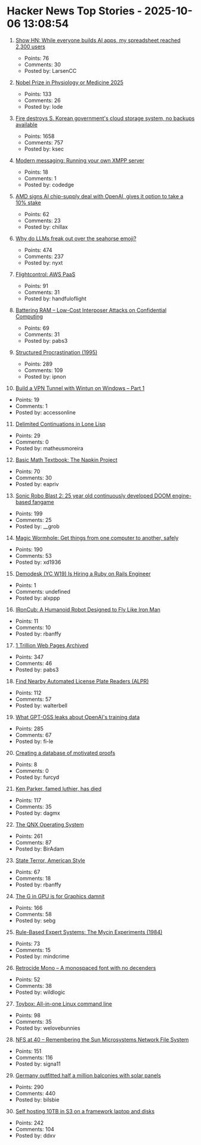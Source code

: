 # Hacker News Top Stories - 2025-10-06 13:08:54

1. [Show HN: While everyone builds AI apps, my spreadsheet reached 2,300 users](https://write-it-down.com)
   - Points: 76
   - Comments: 30
   - Posted by: LarsenCC

2. [Nobel Prize in Physiology or Medicine 2025](https://www.nobelprize.org/prizes/medicine/2025/press-release/)
   - Points: 133
   - Comments: 26
   - Posted by: lode

3. [Fire destroys S. Korean government's cloud storage system, no backups available](https://koreajoongangdaily.joins.com/news/2025-10-01/national/socialAffairs/NIRS-fire-destroys-governments-cloud-storage-system-no-backups-available/2412936)
   - Points: 1658
   - Comments: 757
   - Posted by: ksec

4. [Modern messaging: Running your own XMPP server](https://www.codedge.de/posts/modern-messaging-running-your-own-xmpp-server)
   - Points: 18
   - Comments: 1
   - Posted by: codedge

5. [AMD signs AI chip-supply deal with OpenAI, gives it option to take a 10% stake](https://www.reuters.com/business/amd-signs-ai-chip-supply-deal-with-openai-gives-it-option-take-10-stake-2025-10-06/)
   - Points: 62
   - Comments: 23
   - Posted by: chillax

6. [Why do LLMs freak out over the seahorse emoji?](https://vgel.me/posts/seahorse/)
   - Points: 474
   - Comments: 237
   - Posted by: nyxt

7. [Flightcontrol: AWS PaaS](https://www.flightcontrol.dev/)
   - Points: 91
   - Comments: 31
   - Posted by: handfuloflight

8. [Battering RAM – Low-Cost Interposer Attacks on Confidential Computing](https://batteringram.eu/)
   - Points: 69
   - Comments: 31
   - Posted by: pabs3

9. [Structured Procrastination (1995)](https://structuredprocrastination.com)
   - Points: 289
   - Comments: 109
   - Posted by: ipnon

10. [Build a VPN Tunnel with Wintun on Windows – Part 1](https://0xmm.in/posts/peer-to-peer-windows-part1/)
   - Points: 19
   - Comments: 1
   - Posted by: accessonline

11. [Delimited Continuations in Lone Lisp](https://www.matheusmoreira.com/articles/delimited-continuations-in-lone-lisp)
   - Points: 29
   - Comments: 0
   - Posted by: matheusmoreira

12. [Basic Math Textbook: The Napkin Project](https://web.evanchen.cc/napkin.html)
   - Points: 70
   - Comments: 30
   - Posted by: eapriv

13. [Sonic Robo Blast 2: 25 year old continuously developed DOOM engine-based fangame](https://www.srb2.org/)
   - Points: 199
   - Comments: 25
   - Posted by: __grob

14. [Magic Wormhole: Get things from one computer to another, safely](https://magic-wormhole.readthedocs.io/en/latest/welcome.html)
   - Points: 190
   - Comments: 53
   - Posted by: xd1936

15. [Demodesk (YC W19) Is Hiring a Ruby on Rails Engineer](https://demodesk.com/careers)
   - Points: 1
   - Comments: undefined
   - Posted by: alxppp

16. [IRonCub: A Humanoid Robot Designed to Fly Like Iron Man](https://spectrum.ieee.org/ironcub-jet-powered-flying-robot)
   - Points: 11
   - Comments: 10
   - Posted by: rbanffy

17. [1 Trillion Web Pages Archived](https://blog.archive.org/trillion/)
   - Points: 347
   - Comments: 46
   - Posted by: pabs3

18. [Find Nearby Automated License Plate Readers (ALPR)](https://deflock.me/)
   - Points: 112
   - Comments: 57
   - Posted by: walterbell

19. [What GPT-OSS leaks about OpenAI's training data](https://fi-le.net/oss/)
   - Points: 285
   - Comments: 67
   - Posted by: fi-le

20. [Creating a database of motivated proofs](https://gowers.wordpress.com/2025/09/22/creating-a-database-of-motivated-proofs/)
   - Points: 8
   - Comments: 0
   - Posted by: furcyd

21. [Ken Parker, famed luthier, has died](https://kenparkerarchtops.com)
   - Points: 117
   - Comments: 35
   - Posted by: dagmx

22. [The QNX Operating System](https://www.abortretry.fail/p/the-qnx-operating-system)
   - Points: 261
   - Comments: 87
   - Posted by: BirAdam

23. [State Terror, American Style](https://paulkrugman.substack.com/p/state-terror-american-style)
   - Points: 67
   - Comments: 18
   - Posted by: rbanffy

24. [The G in GPU is for Graphics damnit](https://ut21.github.io/blog/triton.html)
   - Points: 166
   - Comments: 58
   - Posted by: sebg

25. [Rule-Based Expert Systems: The Mycin Experiments (1984)](https://www.shortliffe.net/Buchanan-Shortliffe-1984/MYCIN%20Book.htm)
   - Points: 73
   - Comments: 15
   - Posted by: mindcrime

26. [Retrocide Mono – A monospaced font with no decenders](https://geonot.github.io/retrocide-mono/)
   - Points: 52
   - Comments: 38
   - Posted by: wildlogic

27. [Toybox: All-in-one Linux command line](https://github.com/landley/toybox)
   - Points: 98
   - Comments: 35
   - Posted by: welovebunnies

28. [NFS at 40 – Remembering the Sun Microsystems Network File System](https://nfs40.online/)
   - Points: 151
   - Comments: 116
   - Posted by: signa11

29. [Germany outfitted half a million balconies with solar panels](https://grist.org/buildings/how-germany-outfitted-half-a-million-balconies-with-solar-panels/)
   - Points: 290
   - Comments: 440
   - Posted by: bilsbie

30. [Self hosting 10TB in S3 on a framework laptop and disks](https://jamesoclaire.com/2025/10/05/self-hosting-10tb-in-s3-on-a-framework-laptop-disks/)
   - Points: 242
   - Comments: 104
   - Posted by: ddxv

